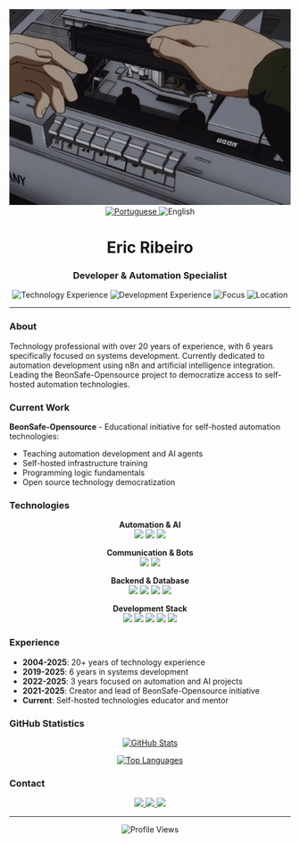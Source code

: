 <div align="center">
  <img src="./public/playtape.gif" width="100%" height="350" style="object-fit: cover;" alt="Eric Ribeiro - Developer & Automation Specialist" />
</div>

<div align="center">
  <a href="README.md">
    <img src="https://img.shields.io/badge/🇧🇷-Português-black?style=flat-square&labelColor=333333&color=444444" alt="Portuguese" />
  </a>
  <img src="https://img.shields.io/badge/🇺🇸-English-black?style=flat-square&labelColor=333333&color=666666" alt="English" />
</div>

<h1 align="center">Eric Ribeiro</h1>
<h3 align="center">Developer & Automation Specialist</h3>

<div align="center">
  <img src="https://img.shields.io/badge/Technology-20%2B%20years-black?style=flat-square&labelColor=333333&color=666666" alt="Technology Experience" />
  <img src="https://img.shields.io/badge/Development-6%20years-black?style=flat-square&labelColor=333333&color=666666" alt="Development Experience" />
  <img src="https://img.shields.io/badge/Focus-Automation%20%26%20AI-black?style=flat-square&labelColor=333333&color=666666" alt="Focus" />
  <img src="https://img.shields.io/badge/Location-Brazil-black?style=flat-square&labelColor=333333&color=666666" alt="Location" />
</div>

---

### About

Technology professional with over 20 years of experience, with 6 years specifically focused on systems development. Currently dedicated to automation development using n8n and artificial intelligence integration.
Leading the BeonSafe-Opensource project to democratize access to self-hosted automation technologies.

### Current Work

**BeonSafe-Opensource** - Educational initiative for self-hosted automation technologies:

- Teaching automation development and AI agents
- Self-hosted infrastructure training
- Programming logic fundamentals
- Open source technology democratization

### Technologies

<div align="center">

**Automation & AI**
<br />
<img src="https://img.shields.io/badge/n8n-black?style=flat-square&logo=n8n&logoColor=white&labelColor=2d2d2d" />
<img src="https://img.shields.io/badge/DifyAI-black?style=flat-square&logo=openai&logoColor=white&labelColor=2d2d2d" />
<img src="https://img.shields.io/badge/OpenAI-black?style=flat-square&logo=openai&logoColor=white&labelColor=2d2d2d" />

**Communication & Bots**
<br />
<img src="https://img.shields.io/badge/TypeBot-black?style=flat-square&logo=chatbot&logoColor=white&labelColor=2d2d2d" />
<img src="https://img.shields.io/badge/Evolution_API-black?style=flat-square&logo=whatsapp&logoColor=white&labelColor=2d2d2d" />

**Backend & Database**
<br />
<img src="https://img.shields.io/badge/Node.js-black?style=flat-square&logo=node.js&logoColor=white&labelColor=2d2d2d" />
<img src="https://img.shields.io/badge/MongoDB-black?style=flat-square&logo=mongodb&logoColor=white&labelColor=2d2d2d" />
<img src="https://img.shields.io/badge/Redis-black?style=flat-square&logo=redis&logoColor=white&labelColor=2d2d2d" />
<img src="https://img.shields.io/badge/Supabase-black?style=flat-square&logo=supabase&logoColor=white&labelColor=2d2d2d" />

**Development Stack**
<br />
<img src="https://img.shields.io/badge/JavaScript-black?style=flat-square&logo=javascript&logoColor=white&labelColor=2d2d2d" />
<img src="https://img.shields.io/badge/TypeScript-black?style=flat-square&logo=typescript&logoColor=white&labelColor=2d2d2d" />
<img src="https://img.shields.io/badge/Python-black?style=flat-square&logo=python&logoColor=white&labelColor=2d2d2d" />
<img src="https://img.shields.io/badge/Docker-black?style=flat-square&logo=docker&logoColor=white&labelColor=2d2d2d" />
<img src="https://img.shields.io/badge/Linux-black?style=flat-square&logo=linux&logoColor=white&labelColor=2d2d2d" />

</div>

### Experience

- **2004-2025**: 20+ years of technology experience
- **2019-2025**: 6 years in systems development
- **2022-2025**: 3 years focused on automation and AI projects
- **2021-2025**: Creator and lead of BeonSafe-Opensource initiative
- **Current**: Self-hosted technologies educator and mentor

### GitHub Statistics

<div align="center">

[![GitHub Stats](https://github-readme-stats-sigma-five.vercel.app/api?username=ericvasr&show_icons=true&theme=dark&bg_color=0d1117&title_color=ffffff&text_color=c9d1d9&icon_color=58a6ff&border_color=30363d&count_private=true)](https://github.com/ericvasr)

[![Top Languages](https://github-readme-stats-sigma-five.vercel.app/api/top-langs/?username=ericvasr&layout=compact&langs_count=6&theme=dark&bg_color=0d1117&title_color=ffffff&text_color=c9d1d9&border_color=30363d)](https://github.com/ericvasr)

</div>

### Contact

<div align="center">
  <a href="https://www.linkedin.com/in/eric-ribeiro-15853521a/?locale=en_US">
    <img src="https://img.shields.io/badge/LinkedIn-black?style=flat-square&logo=linkedin&logoColor=white&labelColor=2d2d2d" />
  </a>
  <a href="https://github.com/ericvasr">
    <img src="https://img.shields.io/badge/GitHub-black?style=flat-square&logo=github&logoColor=white&labelColor=2d2d2d" />
  </a>
  <a href="mailto:eric@beonsafe.com">
    <img src="https://img.shields.io/badge/Email-black?style=flat-square&logo=gmail&logoColor=white&labelColor=2d2d2d" />
  </a>
</div>

---

<div align="center">
  <img src="https://komarev.com/ghpvc/?username=ericvasr&label=Profile%20Views&color=666666&style=flat-square&labelColor=333333" alt="Profile Views" />
</div>
